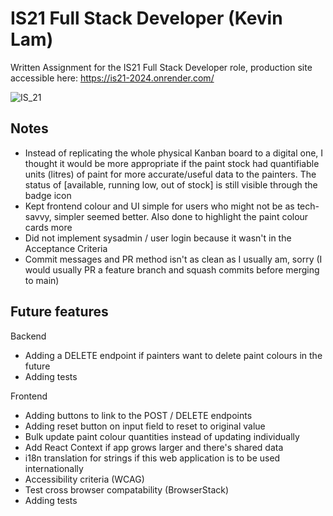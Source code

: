 # IS21 Full Stack Developer (Kevin Lam)

Written Assignment for the IS21 Full Stack Developer role, production site accessible here: https://is21-2024.onrender.com/

![IS_21](https://github.com/KlamChowder1/IS21_2024/assets/24284083/31419f1a-bf8c-43ba-9bda-b9a8fe6850bb)

## Notes
- Instead of replicating the whole physical Kanban board to a digital one, I thought it would be more appropriate if the paint stock had quantifiable units (litres) of paint for more accurate/useful data to the painters. The status of [available, running low, out of stock] is still visible through the badge icon
- Kept frontend colour and UI simple for users who might not be as tech-savvy, simpler seemed better. Also done to highlight the paint colour cards more
- Did not implement sysadmin / user login because it wasn't in the Acceptance Criteria 
- Commit messages and PR method isn't as clean as I usually am, sorry (I would usually PR a feature branch and squash commits before merging to main)

## Future features

Backend
- Adding a DELETE endpoint if painters want to delete paint colours in the future
- Adding tests

Frontend
- Adding buttons to link to the POST / DELETE endpoints
- Adding reset button on input field to reset to original value
- Bulk update paint colour quantities instead of updating individually
- Add React Context if app grows larger and there's shared data 
- i18n translation for strings if this web application is to be used internationally
- Accessibility criteria (WCAG)
- Test cross browser compatability (BrowserStack)
- Adding tests
